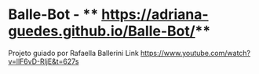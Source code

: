 # Balle-Bot - ** https://adriana-guedes.github.io/Balle-Bot/**
Projeto guiado por Rafaella Ballerini
Link https://www.youtube.com/watch?v=llF6vD-RljE&t=627s
